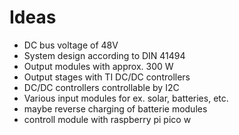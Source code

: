 # Ideas
- DC bus voltage of 48V
- System design according to DIN 41494
- Output modules with approx. 300 W
- Output stages with TI DC/DC controllers
- DC/DC controllers controllable by I2C
- Various input modules for ex. solar, batteries, etc.
- maybe reverse charging of batterie modules
- controll module with raspberry pi pico w
